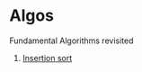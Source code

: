 # Algos
Fundamental Algorithms revisited


1. [Insertion sort](https://github.com/bezgoan/Algos/blob/main/Cormen/Ch02/insertion_sort.py)
